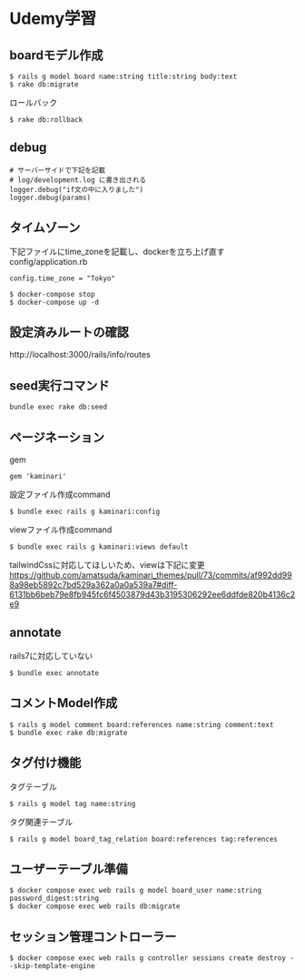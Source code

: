 # Udemy学習

## boardモデル作成

```angular2html
$ rails g model board name:string title:string body:text
$ rake db:migrate
```

ロールバック
```angular2html
$ rake db:rollback
```

## debug

```デバッグ
# サーバーサイドで下記を記載
# log/development.log に書き出される
logger.debug("if文の中に入りました")
logger.debug(params)
```

## タイムゾーン

下記ファイルにtime_zoneを記載し、dockerを立ち上げ直す
config/application.rb
```angular2html
config.time_zone = "Tokyo"
```

```angular2html
$ docker-compose stop
$ docker-compose up -d
```

## 設定済みルートの確認

http://localhost:3000/rails/info/routes


## seed実行コマンド

```angular2html
bundle exec rake db:seed
```

## ページネーション

gem
```angular2html
gem 'kaminari'
```

設定ファイル作成command
```angular2html
$ bundle exec rails g kaminari:config
```
viewファイル作成command
```angular2html
$ bundle exec rails g kaminari:views default
```

tailwindCssに対応してほしいため、viewは下記に変更
https://github.com/amatsuda/kaminari_themes/pull/73/commits/af992dd998a98eb5892c7bd529a362a0a0a539a7#diff-6131bb6beb79e8fb945fc6f4503879d43b3195306292ee6ddfde820b4136c2e9

## annotate

rails7に対応していない

```angular2html
$ bundle exec annotate
```

## コメントModel作成

```angular2html
$ rails g model comment board:references name:string comment:text 
$ bundle exec rake db:migrate
```

## タグ付け機能

タグテーブル
```angular2htmlr
$ rails g model tag name:string
```

タグ関連テーブル
```angular2html
$ rails g model board_tag_relation board:references tag:references
```

## ユーザーテーブル準備 

```
$ docker compose exec web rails g model board_user name:string password_digest:string
$ docker compose exec web rails db:migrate
```

## セッション管理コントローラー 

```angular2html
$ docker compose exec web rails g controller sessions create destroy --skip-template-engine
```

